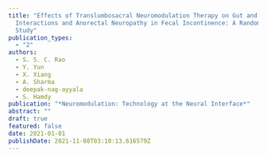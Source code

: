 ```yaml
---
title: "Effects of Translumbosacral Neuromodulation Therapy on Gut and Brain
  Interactions and Anorectal Neuropathy in Fecal Incontinence: A Randomized
  Study"
publication_types:
  - "2"
authors:
  - S. S. C. Rao
  - Y. Yun
  - X. Xiang
  - A. Sharma
  - deepak-nag-ayyala
  - S. Hamdy
publication: "*Neuromodulation: Technology at the Neural Interface*"
abstract: ""
draft: true
featured: false
date: 2021-01-01
publishDate: 2021-11-08T03:10:13.616579Z
---
```

